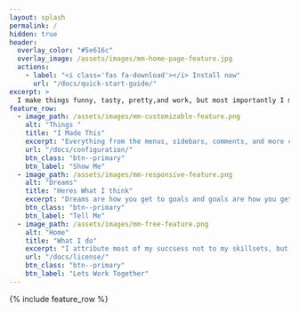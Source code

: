```yaml
---
layout: splash
permalink: /
hidden: true
header:
  overlay_color: "#5e616c"
  overlay_image: /assets/images/mm-home-page-feature.jpg
  actions:
    - label: "<i class='fas fa-download'></i> Install now"
      url: "/docs/quick-start-guide/"
excerpt: >
  I make things funny, tasty, pretty,and work, but most importantly I make things better.
feature_row:
  - image_path: /assets/images/mm-customizable-feature.png
    alt: "Things "
    title: "I Made This"
    excerpt: "Everything from the menus, sidebars, comments, and more can be configured or set with YAML Front Matter."
    url: "/docs/configuration/"
    btn_class: "btn--primary"
    btn_label: "Show Me"
  - image_path: /assets/images/mm-responsive-feature.png
    alt: "Dreams"
    title: "Heres What I think"
    excerpt: "Dreams are how you get to goals and goals are how you get to dreams."
    btn_class: "btn--primary"
    btn_label: "Tell Me"
  - image_path: /assets/images/mm-free-feature.png
    alt: "Home"
    title: "What I do"
    excerpt: "I attribute most of my succsess not to my skillsets, but rather to my relentless nature."
    url: "/docs/license/"
    btn_class: "btn--primary"
    btn_label: "Lets Work Together"      
---
```


{% include feature_row %}
